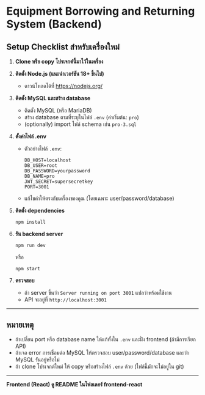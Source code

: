 # Equipment Borrowing and Returning System (Backend)

## Setup Checklist สำหรับเครื่องใหม่

1. **Clone หรือ copy โปรเจกต์นี้มาไว้ในเครื่อง**

2. **ติดตั้ง Node.js (แนะนำเวอร์ชัน 18+ ขึ้นไป)**
   - ดาวน์โหลดได้ที่ https://nodejs.org/

3. **ติดตั้ง MySQL และสร้าง database**
   - ติดตั้ง MySQL (หรือ MariaDB)
   - สร้าง database ตามที่ระบุในไฟล์ `.env` (ค่าเริ่มต้น: `pro`)
   - (optionally) import ไฟล์ schema เช่น `pro-3.sql`

4. **ตั้งค่าไฟล์ .env**
   - ตัวอย่างไฟล์ `.env`:
     ```env
     DB_HOST=localhost
     DB_USER=root
     DB_PASSWORD=yourpassword
     DB_NAME=pro
     JWT_SECRET=supersecretkey
     PORT=3001
     ```
   - แก้ไขค่าให้ตรงกับเครื่องของคุณ (โดยเฉพาะ user/password/database)

5. **ติดตั้ง dependencies**
   ```sh
   npm install
   ```

6. **รัน backend server**
   ```sh
   npm run dev
   ```
   หรือ
   ```sh
   npm start
   ```

7. **ตรวจสอบ**
   - ถ้า server ขึ้นว่า `Server running on port 3001` แปลว่าพร้อมใช้งาน
   - API จะอยู่ที่ `http://localhost:3001`

---

## หมายเหตุ
- ถ้าเปลี่ยน port หรือ database name ให้แก้ทั้งใน `.env` และฝั่ง frontend (ถ้ามีการเรียก API)
- ถ้าเจอ error การเชื่อมต่อ MySQL ให้ตรวจสอบ user/password/database และว่า MySQL รันอยู่หรือไม่
- ถ้า clone โปรเจกต์ใหม่ ให้ copy หรือสร้างไฟล์ `.env` ด้วย (ไฟล์นี้มักจะไม่อยู่ใน git)

---

**Frontend (React) ดู README ในโฟลเดอร์ frontend-react** 